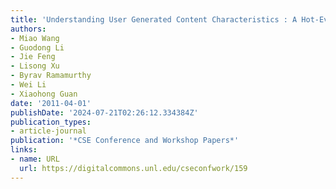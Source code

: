 ```yaml
---
title: 'Understanding User Generated Content Characteristics : A Hot-Event Perspective'
authors:
- Miao Wang
- Guodong Li
- Jie Feng
- Lisong Xu
- Byrav Ramamurthy
- Wei Li
- Xiaohong Guan
date: '2011-04-01'
publishDate: '2024-07-21T02:26:12.334384Z'
publication_types:
- article-journal
publication: '*CSE Conference and Workshop Papers*'
links:
- name: URL
  url: https://digitalcommons.unl.edu/cseconfwork/159
---
```

